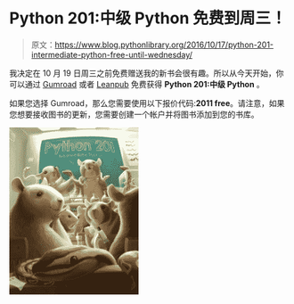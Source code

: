 # Python 201:中级 Python 免费到周三！

> 原文：<https://www.blog.pythonlibrary.org/2016/10/17/python-201-intermediate-python-free-until-wednesday/>

我决定在 10 月 19 日周三之前免费赠送我的新书会很有趣。所以从今天开始，你可以通过 [Gumroad](https://gumroad.com/l/py201#) 或者 [Leanpub](http://leanpub.com/python201/c/201free) 免费获得 **Python 201:中级 Python** 。

如果您选择 Gumroad，那么您需要使用以下报价代码:**2011 free**。请注意，如果您想要接收图书的更新，您需要创建一个帐户并将图书添加到您的书库。

![Python201_cover20160330_sm-237x300](img/028a88a4582c3407eae572dd47c9eb84.png)